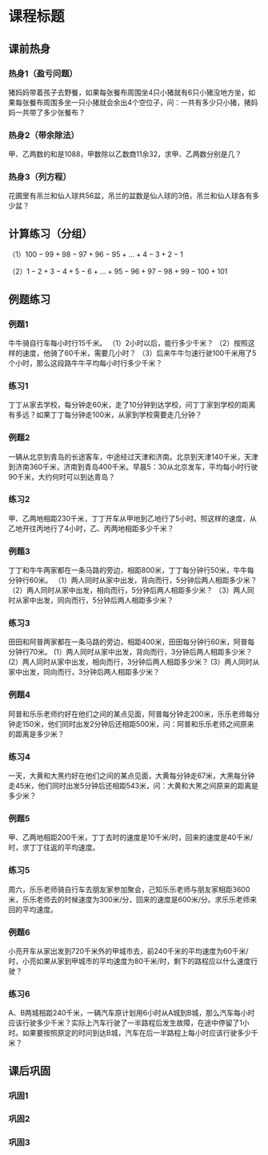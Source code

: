 # 课程标题

## 课前热身

### 热身1（盈亏问题）

猪妈妈带着孩子去野餐，如果每张餐布周围坐4只小猪就有6只小猪没地方坐，如果每张餐布周围多坐一只小猪就会余出4个空位子，问：一共有多少只小猪，猪妈妈一共带了多少张餐布？



### 热身2（带余除法）

甲、乙两数的和是1088，甲数除以乙数商11余32，求甲、乙两数分别是几？



### 热身3（列方程）

花圃里有吊兰和仙人球共56盆，吊兰的盆数是仙人球的3倍，吊兰和仙人球各有多少盆？



## 计算练习（分组）

（1）$100-99+98-97+96-95+\dots+4-3+2-1$

（2）$1-2+3-4+5-6+\dots+95-96+97-98+99-100+101$



## 例题练习

### 例题1

牛牛骑自行车每小时行15千米。
（1）2小时以后，能行多少千米？
（2）按照这样的速度，他骑了60千米，需要几小时？
（3）后来牛牛匀速行驶100千米用了5个小时，那么这段路牛牛平均每小时行多少千米？



### 练习1

丁丁从家去学校，每分钟走60米，走了10分钟到达学校，问丁丁家到学校的距离有多远？如果丁丁每分钟走100米，从家到学校需要走几分钟？



### 例题2

一辆从北京到青岛的长途客车，中途经过天津和济南。北京到天津140千米，天津到济南360千米，济南到青岛400千米。早晨5：30从北京发车，平均每小时行驶90千米，大约何时可以到达青岛？



### 练习2

甲、乙两地相距230千米，丁丁开车从甲地到乙地行了5小时。照这样的速度，从乙地开往丙地行了4小时，乙、丙两地相距多少千米？



### 例题3

丁丁和牛牛两家都在一条马路的旁边，相距800米，丁丁每分钟行50米，牛牛每分钟行60米。
（1）两人同时从家中出发，背向而行，5分钟后两人相距多少米？
（2）两人同时从家中出发，相向而行，5分钟后两人相距多少米？
（3）两人同时从家中出发，同向而行，5分钟后两人相距多少米？



### 练习3

田田和阿普两家都在一条马路的旁边，相距400米，田田每分钟行60米，阿普每分钟行70米。
(1）两人同时从家中出发，背向而行，3分钟后两人相距多少米？
(2）两人同时从家中出发，相向而行，3分钟后两人相距多少米？
(3）两人同时从家中出发，同向而行，3分钟后两人相距多少米？



### 例题4

阿普和乐乐老师约好在他们之间的某点见面，阿普每分钟走200米，乐乐老师每分钟走150米，他们同时出发2分钟后还相距500米，问：阿普和乐乐老师之间原来的距离是多少米？



### 练习4

一天，大黄和大黑约好在他们之间的某点见面，大黄每分钟走67米，大黑每分钟走45米，他们同时出发5分钟后还相距543米，问：大黄和大黑之间原来的距离是多少米？



### 例题5

甲、乙两地相距200千米，丁丁去时的速度是10千米/时，回来的速度是40千米/时，求丁丁往返的平均速度。



### 练习5

周六，乐乐老师骑自行车去朋友家参加聚会，己知乐乐老师与朋友家相距3600米，乐乐老师去的时候速度为300米/分，回来的速度是600米/分。求乐乐老师来回的平均速度。



### 例题6

小亮开车从家出发到720千米外的甲城市去，前240千米的平均速度为60千米/时，小亮如果从家到甲城市的平均速度为80千米/时，剩下的路程应以什么速度行驶？



### 练习6

A、B两城相距240千米，一辆汽车原计划用6小时从A城到B城，那么汽车每小时应该行驶多少千米？实际上汽车行驶了一半路程后发生故障，在途中停留了1小时。如果要按照原定的时问到达B城，汽车在后一半路程上每小时应该行驶多少千米？



## 课后巩固

### 巩固1



### 巩固2



### 巩固3
